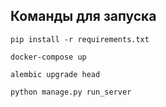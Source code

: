## Команды для запуска
`pip install -r requirements.txt`

`docker-compose up`

`alembic upgrade head`

`python manage.py run_server`

